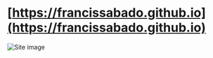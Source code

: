 # [https://francissabado.github.io](https://francissabado.github.io)

![Site image](http://i.imgur.com/7DDODuR.jpg)
